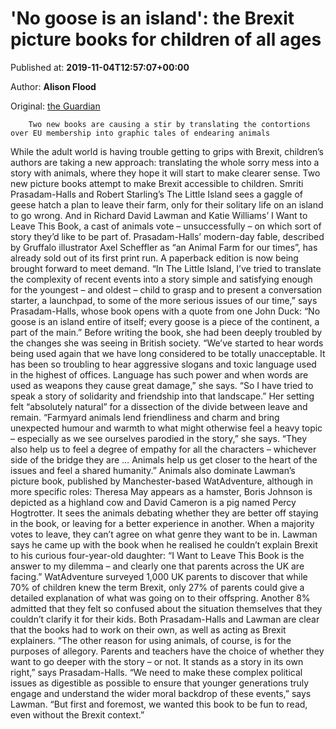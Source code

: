 
# 'No goose is an island': the Brexit picture books for children of all ages

Published at: **2019-11-04T12:57:07+00:00**

Author: **Alison Flood**

Original: [the Guardian](https://www.theguardian.com/books/2019/nov/04/brexit-picture-books-for-children-of-all-ages-eu-animals)


        Two new books are causing a stir by translating the contortions over EU membership into graphic tales of endearing animals
      
While the adult world is having trouble getting to grips with Brexit, children’s authors are taking a new approach: translating the whole sorry mess into a story with animals, where they hope it will start to make clearer sense.
Two new picture books attempt to make Brexit accessible to children. Smriti Prasadam-Halls and Robert Starling’s The Little Island sees a gaggle of geese hatch a plan to leave their farm, only for their solitary life on an island to go wrong. And in Richard David Lawman and Katie Williams’ I Want to Leave This Book, a cast of animals vote – unsuccessfully – on which sort of story they’d like to be part of.
Prasadam-Halls’ modern-day fable, described by Gruffalo illustrator Axel Scheffler as “an Animal Farm for our times”, has already sold out of its first print run. A paperback edition is now being brought forward to meet demand.
“In The Little Island, I’ve tried to translate the complexity of recent events into a story simple and satisfying enough for the youngest – and oldest – child to grasp and to present a conversation starter, a launchpad, to some of the more serious issues of our time,” says Prasadam-Halls, whose book opens with a quote from one John Duck: “No goose is an island entire of itself; every goose is a piece of the continent, a part of the main.”
Before writing the book, she had been deeply troubled by the changes she was seeing in British society.
“We’ve started to hear words being used again that we have long considered to be totally unacceptable. It has been so troubling to hear aggressive slogans and toxic language used in the highest of offices. Language has such power and when words are used as weapons they cause great damage,” she says. “So I have tried to speak a story of solidarity and friendship into that landscape.”
Her setting felt “absolutely natural” for a dissection of the divide between leave and remain. “Farmyard animals lend friendliness and charm and bring unexpected humour and warmth to what might otherwise feel a heavy topic – especially as we see ourselves parodied in the story,” she says. “They also help us to feel a degree of empathy for all the characters – whichever side of the bridge they are … Animals help us get closer to the heart of the issues and feel a shared humanity.”
Animals also dominate Lawman’s picture book, published by Manchester-based WatAdventure, although in more specific roles: Theresa May appears as a hamster, Boris Johnson is depicted as a highland cow and David Cameron is a pig named Percy Hogtrotter. It sees the animals debating whether they are better off staying in the book, or leaving for a better experience in another. When a majority votes to leave, they can’t agree on what genre they want to be in.
Lawman says he came up with the book when he realised he couldn’t explain Brexit to his curious four-year-old daughter: “I Want to Leave This Book is the answer to my dilemma – and clearly one that parents across the UK are facing.”
WatAdventure surveyed 1,000 UK parents to discover that while 70% of children knew the term Brexit, only 27% of parents could give a detailed explanation of what was going on to their offspring. Another 8% admitted that they felt so confused about the situation themselves that they couldn’t clarify it for their kids.
Both Prasadam-Halls and Lawman are clear that the books had to work on their own, as well as acting as Brexit explainers. “The other reason for using animals, of course, is for the purposes of allegory. Parents and teachers have the choice of whether they want to go deeper with the story – or not. It stands as a story in its own right,” says Prasadam-Halls.
“We need to make these complex political issues as digestible as possible to ensure that younger generations truly engage and understand the wider moral backdrop of these events,” says Lawman. “But first and foremost, we wanted this book to be fun to read, even without the Brexit context.”
